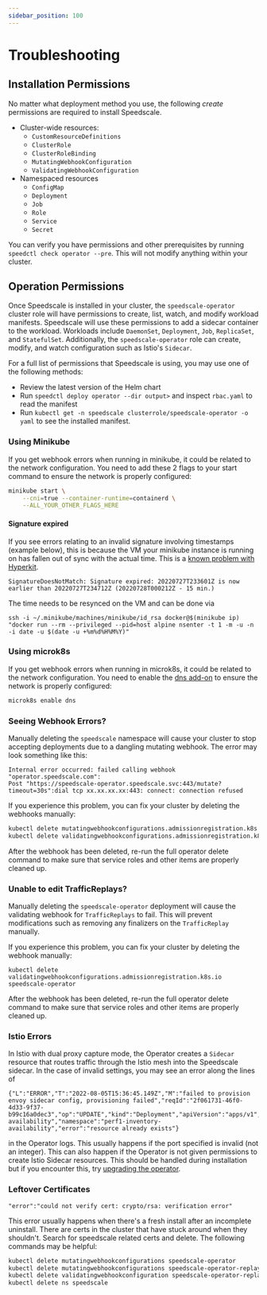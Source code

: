 ```yaml
---
sidebar_position: 100
---
```

# Troubleshooting

## Installation Permissions

No matter what deployment method you use, the following _create_ permissions are required to install Speedscale.

* Cluster-wide resources:
    * `CustomResourceDefinitions`
    * `ClusterRole`
    * `ClusterRoleBinding`
    * `MutatingWebhookConfiguration`
    * `ValidatingWebhookConfiguration`
* Namespaced resources
    * `ConfigMap`
    * `Deployment`
    * `Job`
    * `Role`
    * `Service`
    * `Secret`

You can verify you have permissions and other prerequisites by running `speedctl check operator --pre`.
This will not modify anything within your cluster.

## Operation Permissions

Once Speedscale is installed in your cluster, the `speedscale-operator` cluster role will have permissions to create, list, watch, and modify workload manifests.
Speedscale will use these permissions to add a sidecar container to the workload.
Workloads include `DaemonSet`, `Deployment`, `Job`, `ReplicaSet`, and `StatefulSet`.
Additionally, the `speedscale-operator` role can create, modify, and watch configuration such as Istio's `Sidecar`.

For a full list of permissions that Speedscale is using, you may use one of the following methods:

* Review the latest version of the Helm chart
* Run `speedctl deploy operator --dir output>` and inspect `rbac.yaml` to read the manifest
* Run `kubectl get -n speedscale clusterrole/speedscale-operator -o yaml` to see the installed manifest.

### Using Minikube <a href="#webhook-errors" id="webhook-errors"></a>

If you get webhook errors when running in minikube, it could be related to the network configuration. You need to add these 2 flags to your start command to ensure the network is properly configured:

```bash
minikube start \
    --cni=true --container-runtime=containerd \
    --ALL_YOUR_OTHER_FLAGS_HERE
```

#### Signature expired

If you see errors relating to an invalid signature involving timestamps (example below), this is because the VM your minikube instance is running on has fallen out of sync with the actual time. This is a [known problem with Hyperkit](https://github.com/kubernetes/minikube/issues/1378).

```
SignatureDoesNotMatch: Signature expired: 20220727T233601Z is now earlier than 20220727T234712Z (20220728T000212Z - 15 min.)
```

The time needs to be resynced on the VM and can be done via
```
ssh -i ~/.minikube/machines/minikube/id_rsa docker@$(minikube ip) "docker run --rm --privileged --pid=host alpine nsenter -t 1 -m -u -n -i date -u $(date -u +%m%d%H%M%Y)"
```

### Using microk8s <a href="#webhook-errors" id="webhook-errors"></a>

If you get webhook errors when running in microk8s, it could be related to the network configuration. You need to enable the [dns add-on](https://microk8s.io/docs/addon-dns) to ensure the network is properly configured:

```bash
microk8s enable dns
```

### Seeing Webhook Errors? <a href="#webhook-errors" id="webhook-errors"></a>

Manually deleting the `speedscale` namespace will cause your cluster to stop accepting deployments due to a dangling mutating webhook. The error may look something like this:

```
Internal error occurred: failed calling webhook "operator.speedscale.com":
Post "https://speedscale-operator.speedscale.svc:443/mutate?timeout=30s":dial tcp xx.xx.xx.xx:443: connect: connection refused
```

If you experience this problem, you can fix your cluster by deleting the webhooks manually:

```bash
kubectl delete mutatingwebhookconfigurations.admissionregistration.k8s.io speedscale-operator speedscale-operator-replay
kubectl delete validatingwebhookconfigurations.admissionregistration.k8s.io speedscale-operator-replay
```

After the webhook has been deleted, re-run the full operator delete command to make sure that service roles and other items are properly cleaned up.

### Unable to edit TrafficReplays?

Manually deleting the `speedscale-operator` deployment will cause the validating webhook for `TrafficReplays` to fail.
This will prevent modifications such as removing any finalizers on the `TrafficReplay` manually.

If you experience this problem, you can fix your cluster by deleting the webhook manually:

```
kubectl delete validatingwebhookconfigurations.admissionregistration.k8s.io speedscale-operator
```

After the webhook has been deleted, re-run the full operator delete command to make sure that service roles and other items are properly cleaned up.

### Istio Errors

In Istio with dual proxy capture mode, the Operator creates a `Sidecar` resource that routes traffic through the Istio mesh into the Speedscale sidecar. In the case of invalid settings, you may see an error along the lines of
```
{"L":"ERROR","T":"2022-08-05T15:36:45.149Z","M":"failed to provision envoy sidecar config, provisioning failed","reqId":"2f061731-46f0-4d33-9f37-b99c16a0dec3","op":"UPDATE","kind":"Deployment","apiVersion":"apps/v1","name":"inventory-availability","namespace":"perf1-inventory-availability","error":"resource already exists"}
```
in the Operator logs. This usually happens if the port specified is invalid (not an integer). This can also happen if the Operator is not given permissions to create Istio Sidecar resources. This should be handled during installation but if you encounter this, try [upgrading the operator](../upgrade/operator.md).

### Leftover Certificates
```
"error":"could not verify cert: crypto/rsa: verification error"
```

This error usually happens when there's a fresh install after an incomplete uninstall. There are certs in the cluster that have stuck around when they shouldn't. Search for speedscale related certs and delete. The following commands may be helpful:
```bash
kubectl delete mutatingwebhookconfigurations speedscale-operator
kubectl delete mutatingwebhookconfigurations speedscale-operator-replay
kubectl delete validatingwebhookconfiguration speedscale-operator-replay 
kubectl delete ns speedscale 
```